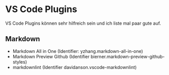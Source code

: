 # VS Code Plugins

VS Code Plugins können sehr hilfreich sein und ich liste mal paar gute auf.

## Markdown

* Markdown All in One (Identifier: yzhang.markdown-all-in-one)
* Markdown Preview Github (Identifier bierner.markdown-preview-github-styles)
* markdownlint (Identifier davidanson.vscode-markdownlint)
